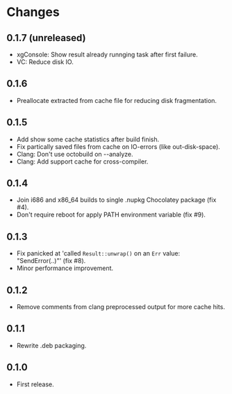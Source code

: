 # Changes

## 0.1.7 (unreleased)

 * xgConsole: Show result already runnging task after first failure.
 * VC: Reduce disk IO.

## 0.1.6

 * Preallocate extracted from cache file for reducing disk fragmentation.

## 0.1.5

 * Add show some cache statistics after build finish.
 * Fix partically saved files from cache on IO-errors (like out-disk-space).
 * Clang: Don't use octobuild on --analyze.
 * Clang: Add support cache for cross-compiler.

## 0.1.4

 * Join i686 and x86_64 builds to single .nupkg Chocolatey package (fix #4).
 * Don't require reboot for apply PATH environment variable (fix #9).

## 0.1.3

 * Fix panicked at 'called `Result::unwrap()` on an `Err` value: "SendError(..)"' (fix #8).
 * Minor performance improvement.

## 0.1.2

 * Remove comments from clang preprocessed output for more cache hits.

## 0.1.1

 * Rewrite .deb packaging.

## 0.1.0

 * First release.
